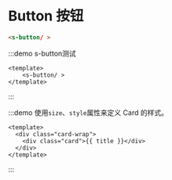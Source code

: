 # Button 按钮


<s-button />

```html
<s-button/ >
```

:::demo s-button测试
  ```vue
  <template>
      <s-button/ >
  </template>
  ```
:::


:::demo 使用`size`、`style`属性来定义 Card 的样式。
  ```vue
  <template>
    <div class="card-wrap">
      <div class="card">{{ title }}</div>
    </div>
  </template>
  ```
:::
